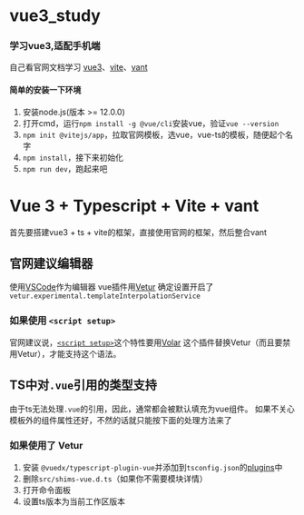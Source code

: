 # vue3_study

### 学习vue3,适配手机端

自己看官网文档学习
[vue3](https://cli.vuejs.org/zh/)、[vite](https://cn.vitejs.dev/)、[vant](https://vant-contrib.gitee.io/vant/v3/#/zh-CN)

#### 简单的安装一下环境
1. 安装node.js(版本 >= 12.0.0)
2. 打开cmd，运行`npm install -g @vue/cli`安装vue，验证`vue --version`
3. `npm init @vitejs/app`，拉取官网模板，选vue，vue-ts的模板，随便起个名字
4. `npm install`，接下来初始化
5. `npm run dev`，跑起来吧

# Vue 3 + Typescript + Vite + vant

首先要搭建vue3 + ts + vite的框架，直接使用官网的框架，然后整合vant
 
## 官网建议编辑器

使用[VSCode](https://code.visualstudio.com/)作为编辑器
vue插件用[Vetur](https://marketplace.visualstudio.com/items?itemName=octref.vetur)
确定设置开启了`vetur.experimental.templateInterpolationService`

### 如果使用 `<script setup>`

官网建议说，[`<script setup>`](https://github.com/vuejs/rfcs/pull/227)这个特性要用[Volar](https://marketplace.visualstudio.com/items?itemName=johnsoncodehk.volar)
这个插件替换Vetur（而且要禁用Vetur），才能支持这个语法。

## TS中对`.vue`引用的类型支持

由于ts无法处理`.vue`的引用，因此，通常都会被默认填充为vue组件。
如果不关心模板外的组件属性还好，不然的话就只能按下面的处理方法来了

### 如果使用了 Vetur

1. 安装 `@vuedx/typescript-plugin-vue`并添加到`tsconfig.json`的[plugins](https://www.typescriptlang.org/tsconfig#plugins)中
2. 删除`src/shims-vue.d.ts`（如果你不需要模块详情）
3. 打开命令面板
4. 设置ts版本为当前工作区版本
